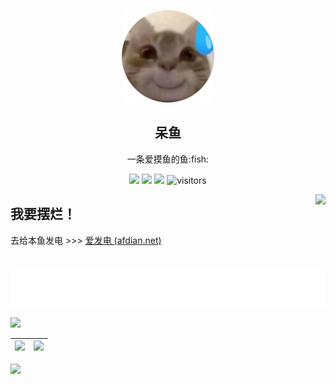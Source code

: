 <p align="center">
  <img width="148" src="./avatar.png">
  <h2 align="center">呆鱼</h2>
  <p align="center">一条爱摸鱼的鱼:fish:</p>
</p>
<p align="center">
    <a href="https://github.com/DaiYu-233/DaiYu-233/graphs/contributors"><img src="https://img.shields.io/github/contributors/DaiYu-233/DaiYu-233?color=blue"></a>
    <a href="https://github.com/DaiYu-233/DaiYu-233/stargazers"><img src="https://img.shields.io/github/stars/DaiYu-233/DaiYu-233.svg?logo=github"></a>
    <a href="https://github.com/DaiYu-233/DaiYu-233/network/members"><img src="https://img.shields.io/github/forks/DaiYu-233/DaiYu-233.svg?color=blue&logo=github"></a>
    <img src="https://visitor-badge.laobi.icu/badge?page_id=DaiYu-233.DaiYu-233" alt="visitors"/>   
</p>
<img align="right" src="https://count.getloli.com/get/@:DaiYu-233?theme=rule34">

## 我要摆烂！

去给本鱼发电 >>> [爱发电 (afdian.net)](https://afdian.net/a/DaiYu-233)

#

<div align="center">
    <a href="https://daiyu.fun/">
    <img src="./w.svg" alt="Typing SVG" />
    </a>
</div>

![](https://github-readme-activity-graph.vercel.app/graph?username=DaiYu-233)

<!-- ![Star History Chart](https://api.star-history.com/svg?repos=DaiYu-233/YMCL&type=Date) -->

[](https://star-history.com/#DaiYu-233/YMCL&Date)

| ![](https://github-readme-stats.vercel.app/api?username=DaiYu-233&show_icons=true&icon_color=805AD5&text_color=718096&bg_color=ffffff&hide_title=true&count_private=true) | ![](https://github-stats.ubrong.com/api/top-langs/?username=DaiYu-233&layout=compact&exclude_repo=Blog ) |
| ------------------------------------------------------------ | ------------------------------------------------------------ |

<img src="https://github.com/binwenwu/binwenwu/raw/main/src/header_.png"/>
